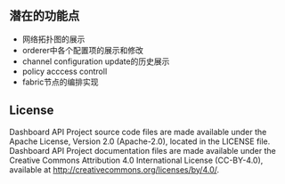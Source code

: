 ## 潜在的功能点

- 网络拓扑图的展示
- orderer中各个配置项的展示和修改
- channel configuration update的历史展示
- policy acccess controll
- fabric节点的编排实现

## License

Dashboard API Project source code files are made available under the Apache License, Version 2.0 (Apache-2.0), located in the LICENSE file. Dashboard API Project documentation files are made available under the Creative Commons Attribution 4.0 International License (CC-BY-4.0), available at http://creativecommons.org/licenses/by/4.0/.
